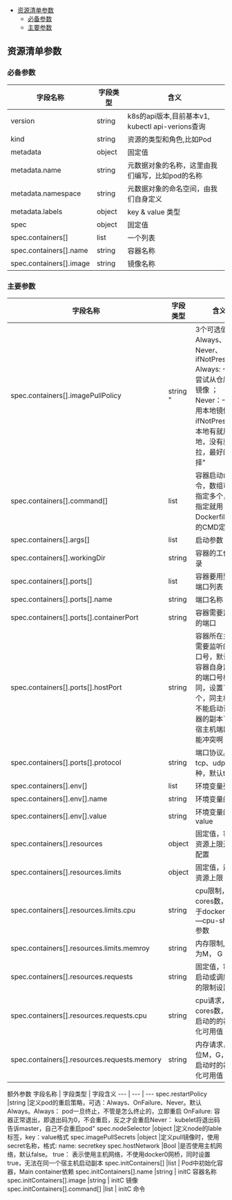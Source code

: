 
<!-- TOC -->

- [资源清单参数](#资源清单参数)
    - [必备参数](#必备参数)
    - [主要参数](#主要参数)

<!-- /TOC -->

## 资源清单参数

### 必备参数
字段名称 | 字段类型 | 含义 
---  | ---  | ---
version	|string	|k8s的api版本,目前基本v1, kubectl api-verions查询
kind	|string	|资源的类型和角色,比如Pod
metadata	|object	|固定值
metadata.name	|string	|元数据对象的名称，这里由我们编写，比如pod的名称
metadata.namespace	|string	|元数据对象的命名空间，由我们自身定义
metadata.labels	|object	|key & value 类型
spec	|object	|固定值
spec.containers[]	|list	|一个列表
spec.containers[].name	|string	|容器名称
spec.containers[].image	|string	|镜像名称


### 主要参数
字段名称 | 字段类型 | 含义 
---  | ---  | ---
spec.containers[].imagePullPolicy	|string	"|3个可选值，Always、Never、ifNotPresent Always: 一直尝试从仓库拉镜像 ；Never：一直使用本地镜像；ifNotPresent： 本地有就用本地，没有就拉，最好的选择"
spec.containers[].command[]	|list	|容器启动命令，数组可以指定多个，不指定就用Dockerfile里面的CMD定义
spec.containers[].args[]	|list	|启动参数
spec.containers[].workingDir	|string	|容器的工作目录
spec.containers[].ports[]	|list	|容器要用到的端口列表
spec.containers[].ports[].name	|string	|端口名称
spec.containers[].ports[].containerPort	|string	|容器需要监听的端口
spec.containers[].ports[].hostPort	|string	|容器所在主机需要监听的端口号，默认和容器自身监听的端口号相同，设置了这个，同主机就不能启动该容器的副本了，宿主机端口不能冲突啊
spec.containers[].ports[].protocol	|string	|端口协议。 tcp、udp两种，默认tcp
spec.containers[].env[]	|list	|环境变量列表
spec.containers[].env[].name	|string	|环境变量的key
spec.containers[].env[].value	|string	|环境变量的value
spec.containers[].resources	|object	|固定值，容器资源上限开始配置
spec.containers[].resources.limits	|object	|固定值，运行资源上限
spec.containers[].resources.limits.cpu	|string	|cpu限制，单位cores数，将用于docker run —cpu-shares参数
spec.containers[].resources.limits.memroy	|string	|内存限制,单位为M， G
spec.containers[].resources.requests	|string	|固定值，容器启动或调度时的限制设置
spec.containers[].resources.requests.cpu	|string	|cpu请求，单位cores数，容器启动的的初始化可用值
spec.containers[].resources.requests.memory	|string	|内存请求，单位M，G，容器启动时的初始化可用值

额外参数
字段名称 | 字段类型 | 字段含义
--- | --- | ---	
spec.restartPolicy	|string	|定义pod的重启策略，可选：Always、OnFailure、Never。默认Always。Always： pod一旦终止，不管是怎么终止的，立即重启 OnFailure:  容器正常退出，即退出码为0，不会重启，反之才会重启Never： kubelet将退出码告诉master，自己不会重启pod"
spec.nodeSelector	|object	|定义node的lable标签，key：value格式
spec.imagePullSecrets	|object	|定义pull镜像时，使用secret名称，格式: name: secretkey
spec.hostNetwork	|Bool	|是否使用主机网络，默认false。 true： 表示使用主机网络，不使用docker0网桥，同时设置true，无法在同一个宿主机启动副本
spec.initContainers[] |list | Pod中初始化容器，Main container依赖
spec.initContainers[].name |string | initC 容器名称
spec.initContainers[].image |string | initC 镜像
spec.initContainers[].command[] |list | initC 命令

